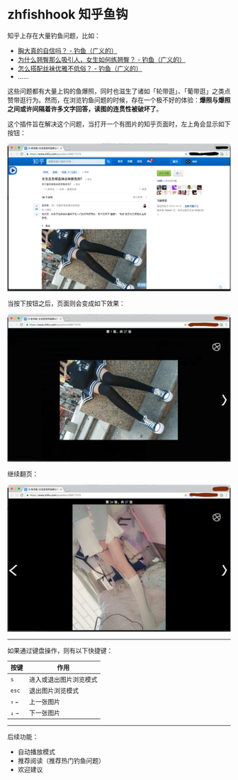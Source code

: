 # zhfishhook 知乎鱼钩

知乎上存在大量钓鱼问题，比如：

 - <a href="" target="_blank">胸大真的自信吗？ - 钓鱼（广义的）</a>
 - <a href="" target="_blank">为什么翘臀那么吸引人，女生如何练翘臀？ - 钓鱼（广义的）</a>
 - <a href="" target="_blank">怎么搭配丝袜优雅不低俗？ - 钓鱼（广义的）</a>
 - ……

这些问题都有大量上钩的鱼爆照，同时也滋生了诸如「轮带逛」、「葡带逛」之类点赞带逛行为。然而，在浏览钓鱼问题的时候，存在一个极不好的体验：**爆照与爆照之间或许间隔着许多文字回答，读图的连贯性被破坏了**。

这个插件旨在解决这个问题，当打开一个有图片的知乎页面时，左上角会显示如下按钮：

![p1.png](screenshots/p1.png)

当按下按钮之后，页面则会变成如下效果：

![p2.png](screenshots/p2.png)

继续翻页：

![p3.png](screenshots/p3.png)


---

如果通过键盘操作，则有以下快捷键：

| 按键 | 作用 | 
|---|---| 
| `s` | 进入或退出图片浏览模式 |
| `esc` | 退出图片浏览模式 |
| `↑`  `←`  | 上一张图片 |
| `↓`  `→`  | 下一张图片 |

---

后续功能：

 - 自动播放模式
 - 推荐阅读（推荐热门钓鱼问题）
 - 欢迎建议
